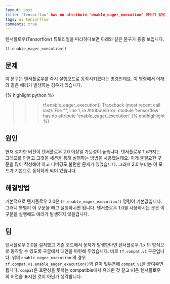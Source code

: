 ```yaml
---
layout: post
title: 'tensorflow' has no attribute 'enable_eager_execution' 에러가 발생하는 경우
tags: ai tensorflow
comments: true
---
```


텐서플로우(Tensorflow) 튜토리얼을 따라하다보면 아래와 같은 문구가 종종 보입니다.

`tf.enable_eager_execution()`

## 문제

이 문구는 텐서플로우를 즉시 실행모드로 동작시키겠다는 명령인데요. 이 명령에서 아래와 같은 에러가 발생하는 경우가 있습니다.

{% highlight python %}

> > > tf.enable_eager_execution()
> > > Traceback (most recent call last):
> > > File "<stdin>", line 1, in <module>
> > > AttributeError: module 'tensorflow' has no attribute 'enable_eager_execution'
> > > {% endhighlight %}

## 원인

현재 설치한 버전이 텐서플로우 2.0 이상일 가능성이 높습니다. 텐서플로우 1.x까지는 그래프를 만들고 그것을 세션을 통해 실행하는 방법을 사용했늗데요. 이게 불필요한 구문을 많이 작성해야 하고 디버깅도 불편한 문제가 있었습니다. 그래서 2.0 부터는 이 모드가 기본으로 동작하게 되어 있습니다.

## 해결방법

기본적으로 텐서플로우 2.0은 `tf.enable_eager_execution()` 명령이 기본값입니다. 그러니 특별히 이 구문을 빼고 실행하시면 됩니다. 텐서플로우 1.0을 사용하시는 분은 이 구문을 실행해도 에러가 발생하지 않을겁니다.

## 팁

텐서플로우 2.0을 설치했고 기존 코드에서 문제가 발생한다면 텐서플로우 1.x 의 방식으로 동작할 수 있도록 구글에서 대안을 마련해 두었습니다. 바로 `tf.compat.v1` 구문입니다. 위의 `enable_eager_execution` 의 경우 `tf.compat.v1.enable_eager_execution()`와 같이 앞부분에 `compat.v1`을 붙여주면 됩니다. `compat`은 호환성을 뜻하는 compatible에서 유래한 것 같고 v1은 텐서플로우의 버전을 표시한 것이 아닌가 생각합니다.
